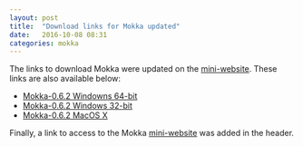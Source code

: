 ```yaml
---
layout: post
title:  "Download links for Mokka updated"
date:   2016-10-08 08:31
categories: mokka
---
```


The links to download Mokka were updated on the [mini-website](http://biomechanical-toolkit.github.io/mokka/index.html). These links are also available below:

- [Mokka-0.6.2 Windowns 64-bit](https://storage.googleapis.com/google-code-archive-downloads/v2/code.google.com/b-tk/Mokka-0.6.2_win64.zip)
- [Mokka-0.6.2 Windows 32-bit](https://storage.googleapis.com/google-code-archive-downloads/v2/code.google.com/b-tk/Mokka-0.6.2_win32.zip)
- [Mokka-0.6.2 MacOS X](https://storage.googleapis.com/google-code-archive-downloads/v2/code.google.com/b-tk/Mokka-0.6.2_MacOSX.dmg)

Finally, a link to access to the Mokka [mini-website](http://biomechanical-toolkit.github.io/mokka/index.html) was added in the header.
